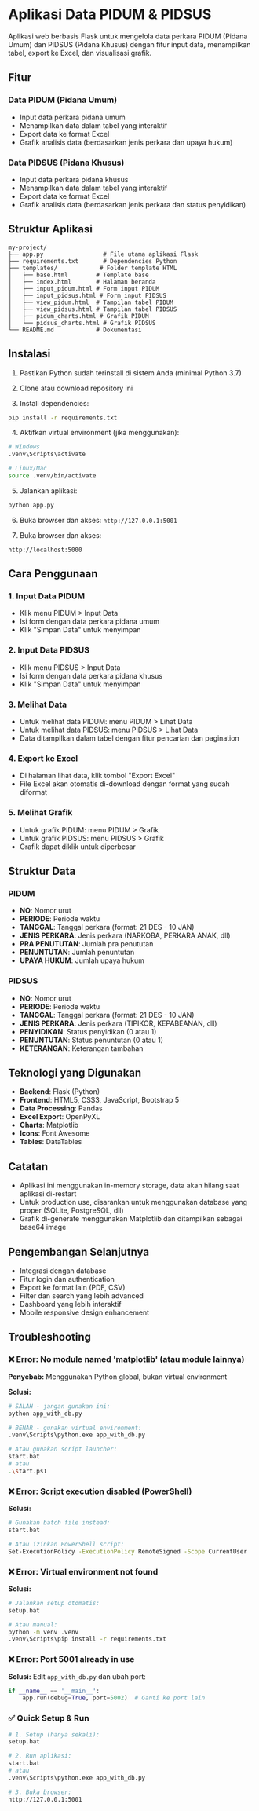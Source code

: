 # Aplikasi Data PIDUM & PIDSUS

Aplikasi web berbasis Flask untuk mengelola data perkara PIDUM (Pidana Umum) dan PIDSUS (Pidana Khusus) dengan fitur input data, menampilkan tabel, export ke Excel, dan visualisasi grafik.

## Fitur

### Data PIDUM (Pidana Umum)
- Input data perkara pidana umum
- Menampilkan data dalam tabel yang interaktif
- Export data ke format Excel
- Grafik analisis data (berdasarkan jenis perkara dan upaya hukum)

### Data PIDSUS (Pidana Khusus)
- Input data perkara pidana khusus
- Menampilkan data dalam tabel yang interaktif
- Export data ke format Excel
- Grafik analisis data (berdasarkan jenis perkara dan status penyidikan)

## Struktur Aplikasi

```
my-project/
├── app.py                 # File utama aplikasi Flask
├── requirements.txt       # Dependencies Python
├── templates/            # Folder template HTML
│   ├── base.html        # Template base
│   ├── index.html       # Halaman beranda
│   ├── input_pidum.html # Form input PIDUM
│   ├── input_pidsus.html # Form input PIDSUS
│   ├── view_pidum.html  # Tampilan tabel PIDUM
│   ├── view_pidsus.html # Tampilan tabel PIDSUS
│   ├── pidum_charts.html # Grafik PIDUM
│   └── pidsus_charts.html # Grafik PIDSUS
└── README.md            # Dokumentasi
```

## Instalasi

1. Pastikan Python sudah terinstall di sistem Anda (minimal Python 3.7)

2. Clone atau download repository ini

3. Install dependencies:
```bash
pip install -r requirements.txt
```

4. Aktifkan virtual environment (jika menggunakan):
```bash
# Windows
.venv\Scripts\activate

# Linux/Mac
source .venv/bin/activate
```

5. Jalankan aplikasi:
```bash
python app.py
```

6. Buka browser dan akses: `http://127.0.0.1:5001`

5. Buka browser dan akses:
```
http://localhost:5000
```

## Cara Penggunaan

### 1. Input Data PIDUM
- Klik menu PIDUM > Input Data
- Isi form dengan data perkara pidana umum
- Klik "Simpan Data" untuk menyimpan

### 2. Input Data PIDSUS
- Klik menu PIDSUS > Input Data
- Isi form dengan data perkara pidana khusus
- Klik "Simpan Data" untuk menyimpan

### 3. Melihat Data
- Untuk melihat data PIDUM: menu PIDUM > Lihat Data
- Untuk melihat data PIDSUS: menu PIDSUS > Lihat Data
- Data ditampilkan dalam tabel dengan fitur pencarian dan pagination

### 4. Export ke Excel
- Di halaman lihat data, klik tombol "Export Excel"
- File Excel akan otomatis di-download dengan format yang sudah diformat

### 5. Melihat Grafik
- Untuk grafik PIDUM: menu PIDUM > Grafik
- Untuk grafik PIDSUS: menu PIDSUS > Grafik
- Grafik dapat diklik untuk diperbesar

## Struktur Data

### PIDUM
- **NO**: Nomor urut
- **PERIODE**: Periode waktu
- **TANGGAL**: Tanggal perkara (format: 21 DES - 10 JAN)
- **JENIS PERKARA**: Jenis perkara (NARKOBA, PERKARA ANAK, dll)
- **PRA PENUTUTAN**: Jumlah pra penututan
- **PENUNTUTAN**: Jumlah penuntutan
- **UPAYA HUKUM**: Jumlah upaya hukum

### PIDSUS
- **NO**: Nomor urut
- **PERIODE**: Periode waktu
- **TANGGAL**: Tanggal perkara (format: 21 DES - 10 JAN)
- **JENIS PERKARA**: Jenis perkara (TIPIKOR, KEPABEANAN, dll)
- **PENYIDIKAN**: Status penyidikan (0 atau 1)
- **PENUNTUTAN**: Status penuntutan (0 atau 1)
- **KETERANGAN**: Keterangan tambahan

## Teknologi yang Digunakan

- **Backend**: Flask (Python)
- **Frontend**: HTML5, CSS3, JavaScript, Bootstrap 5
- **Data Processing**: Pandas
- **Excel Export**: OpenPyXL
- **Charts**: Matplotlib
- **Icons**: Font Awesome
- **Tables**: DataTables

## Catatan

- Aplikasi ini menggunakan in-memory storage, data akan hilang saat aplikasi di-restart
- Untuk production use, disarankan untuk menggunakan database yang proper (SQLite, PostgreSQL, dll)
- Grafik di-generate menggunakan Matplotlib dan ditampilkan sebagai base64 image

## Pengembangan Selanjutnya

- Integrasi dengan database
- Fitur login dan authentication
- Export ke format lain (PDF, CSV)
- Filter dan search yang lebih advanced
- Dashboard yang lebih interaktif
- Mobile responsive design enhancement

## Troubleshooting

### ❌ Error: No module named 'matplotlib' (atau module lainnya)
**Penyebab:** Menggunakan Python global, bukan virtual environment

**Solusi:**
```bash
# SALAH - jangan gunakan ini:
python app_with_db.py

# BENAR - gunakan virtual environment:
.venv\Scripts\python.exe app_with_db.py

# Atau gunakan script launcher:
start.bat
# atau
.\start.ps1
```

### ❌ Error: Script execution disabled (PowerShell)
**Solusi:**
```bash
# Gunakan batch file instead:
start.bat

# Atau izinkan PowerShell script:
Set-ExecutionPolicy -ExecutionPolicy RemoteSigned -Scope CurrentUser
```

### ❌ Error: Virtual environment not found
**Solusi:**
```bash
# Jalankan setup otomatis:
setup.bat

# Atau manual:
python -m venv .venv
.venv\Scripts\pip install -r requirements.txt
```

### ❌ Error: Port 5001 already in use
**Solusi:** Edit `app_with_db.py` dan ubah port:
```python
if __name__ == '__main__':
    app.run(debug=True, port=5002)  # Ganti ke port lain
```

### ✅ Quick Setup & Run
```bash
# 1. Setup (hanya sekali):
setup.bat

# 2. Run aplikasi:
start.bat
# atau
.venv\Scripts\python.exe app_with_db.py

# 3. Buka browser:
http://127.0.0.1:5001
```